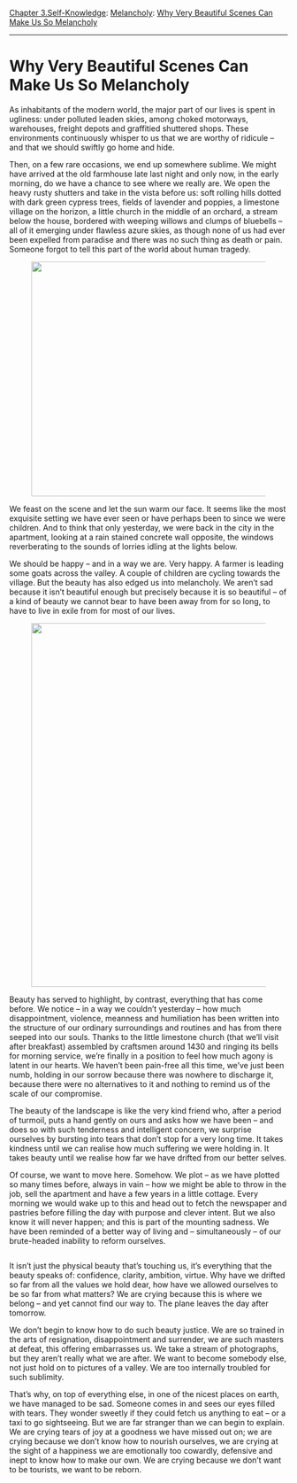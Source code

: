 [Chapter 3.Self-Knowledge](https://www.theschooloflife.com/thebookoflife/category/self-knowledge/): [Melancholy](https://www.theschooloflife.com/thebookoflife/category/self-knowledge/melancholy/): [Why Very Beautiful Scenes Can Make Us So Melancholy](https://www.theschooloflife.com/thebookoflife/why-very-beautiful-scenes-can-make-us-so-melancholy/)

* * *

# Why Very Beautiful Scenes Can Make Us So Melancholy

As inhabitants of the modern world, the major part of our lives is spent in ugliness: under polluted leaden skies, among choked motorways, warehouses, freight depots and graffitied shuttered shops. These environments continuously whisper to us that we are worthy of ridicule – and that we should swiftly go home and hide.

Then, on a few rare occasions, we end up somewhere sublime. We might have arrived at the old farmhouse late last night and only now, in the early morning, do we have a chance to see where we really are. We open the heavy rusty shutters and take in the vista before us: soft rolling hills dotted with dark green cypress trees, fields of lavender and poppies, a limestone village on the horizon, a little church in the middle of an orchard, a stream below the house, bordered with weeping willows and clumps of bluebells – all of it emerging under flawless azure skies, as though none of us had ever been expelled from paradise and there was no such thing as death or pain. Someone forgot to tell this part of the world about human tragedy.

<figure class="aligncenter is-resized"><img src="https://www.theschooloflife.com/thebookoflife/wp-content/uploads/2020/06/Belvedere-in-Val-DOrcia-Tuscany-1-1024x683.jpg" alt="" class="wp-image-24592" width="637" height="424" srcset="https://www.theschooloflife.com/thebookoflife/wp-content/uploads/2020/06/Belvedere-in-Val-DOrcia-Tuscany-1-1024x683.jpg 1024w, https://www.theschooloflife.com/thebookoflife/wp-content/uploads/2020/06/Belvedere-in-Val-DOrcia-Tuscany-1-300x200.jpg 300w, https://www.theschooloflife.com/thebookoflife/wp-content/uploads/2020/06/Belvedere-in-Val-DOrcia-Tuscany-1-768x512.jpg 768w, https://www.theschooloflife.com/thebookoflife/wp-content/uploads/2020/06/Belvedere-in-Val-DOrcia-Tuscany-1.jpg 1600w" sizes="(max-width: 637px) 100vw, 637px"></figure>

We feast on the scene and let the sun warm our face. It seems like the most exquisite setting we have ever seen or have perhaps been to since we were children. And to think that only yesterday, we were back in the city in the apartment, looking at a rain stained concrete wall opposite, the windows reverberating to the sounds of lorries idling at the lights below.

We should be happy – and in a way we are. Very happy. A farmer is leading some goats across the valley. A couple of children are cycling towards the village. But the beauty has also edged us into melancholy. We aren’t sad because it isn’t beautiful enough but precisely because it is so beautiful – of a kind of beauty we cannot bear to have been away from for so long, to have to live in exile from for most of our lives.

<figure class="aligncenter is-resized"><img src="https://www.theschooloflife.com/thebookoflife/wp-content/uploads/2020/06/6c7f18afb3409cbe923eb18065ba5059-683x1024.jpg" alt="" class="wp-image-24593" width="439" height="657" srcset="https://www.theschooloflife.com/thebookoflife/wp-content/uploads/2020/06/6c7f18afb3409cbe923eb18065ba5059-683x1024.jpg 683w, https://www.theschooloflife.com/thebookoflife/wp-content/uploads/2020/06/6c7f18afb3409cbe923eb18065ba5059-200x300.jpg 200w" sizes="(max-width: 439px) 100vw, 439px"></figure>

Beauty has served to highlight, by contrast, everything that has come before. We notice – in a way we couldn’t yesterday – how much disappointment, violence, meanness and humiliation has been written into the structure of our ordinary surroundings and routines and has from there seeped into our souls. Thanks to the little limestone church (that we’ll visit after breakfast) assembled by craftsmen around 1430 and ringing its bells for morning service, we’re finally in a position to feel how much agony is latent in our hearts. We haven’t been pain-free all this time, we’ve just been numb, holding in our sorrow because there was nowhere to discharge it, because there were no alternatives to it and nothing to remind us of the scale of our compromise.

The beauty of the landscape is like the very kind friend who, after a period of turmoil, puts a hand gently on ours and asks how we have been – and does so with such tenderness and intelligent concern, we surprise ourselves by bursting into tears that don’t stop for a very long time. It takes kindness until we can realise how much suffering we were holding in. It takes beauty until we realise how far we have drifted from our better selves.

Of course, we want to move here. Somehow. We plot – as we have plotted so many times before, always in vain – how we might be able to throw in the job, sell the apartment and have a few years in a little cottage. Every morning we would wake up to this and head out to fetch the newspaper and pastries before filling the day with purpose and clever intent. But we also know it will never happen; and this is part of the mounting sadness. We have been reminded of a better way of living and – simultaneously – of our brute-headed inability to reform ourselves.&nbsp;

<figure class="aligncenter"><img src="https://www.theschooloflife.com/thebookoflife/wp-content/uploads/2020/06/t35-1024x480.jpg" alt="" class="wp-image-24594" srcset="https://www.theschooloflife.com/thebookoflife/wp-content/uploads/2020/06/t35-1024x480.jpg 1024w, https://www.theschooloflife.com/thebookoflife/wp-content/uploads/2020/06/t35-300x141.jpg 300w, https://www.theschooloflife.com/thebookoflife/wp-content/uploads/2020/06/t35-768x360.jpg 768w" sizes="(max-width: 1024px) 100vw, 1024px"></figure>

It isn’t just the physical beauty that’s touching us, it’s everything that the beauty speaks of: confidence, clarity, ambition, virtue. Why have we drifted so far from all the values we hold dear, how have we allowed ourselves to be so far from what matters? We are crying because this is where we belong – and yet cannot find our way to. The plane leaves the day after tomorrow.

We don’t begin to know how to do such beauty justice. We are so trained in the arts of resignation, disappointment and surrender, we are such masters at defeat, this offering embarrasses us. We take a stream of photographs, but they aren’t really what we are after. We want to become somebody else, not just hold on to pictures of a valley. We are too internally troubled for such sublimity.

That’s why, on top of everything else, in one of the nicest places on earth, we have managed to be sad. Someone comes in and sees our eyes filled with tears. They wonder sweetly if they could fetch us anything to eat – or a taxi to go sightseeing. But we are far stranger than we can begin to explain. We are crying tears of joy at a goodness we have missed out on; we are crying because we don’t know how to nourish ourselves, we are crying at the sight of a happiness we are emotionally too cowardly, defensive and inept to know how to make our own. We are crying because we don’t want to be tourists, we want to be reborn.&nbsp;
